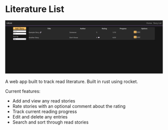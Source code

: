 # Literature List

![litlist](Screenshot.png)

A web app built to track read literature. Built in rust using rocket.

Current features:
* Add and view any read stories
* Rate stories with an optional comment about the rating
* Track current reading progress
* Edit and delete any entries
* Search and sort through read stories
